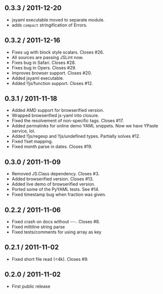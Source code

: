 0.3.3 / 2011-12-20
------------------

* jsyaml executable moved to separate module.
* adds `compact` stringification of Errors.

0.3.2 / 2011-12-16
------------------

* Fixes ug with block style scalars. Closes #26.
* All sources are passing JSLint now.
* Fixes bug in Safari. Closes #28.
* Fixes bug in Opers. Closes #29.
* Improves browser support. Closes #20.
* Added jsyaml executable.
* Added !!js/function support. Closes #12.

0.3.1 / 2011-11-18
------------------

* Added AMD support for browserified version.
* Wrapped browserified js-yaml into closure.
* Fixed the resolvement of non-specific tags. Closes #17.
* Added permalinks for online demo YAML snippets. Now we have YPaste service, lol.
* Added !!js/regexp and !!js/undefined types. Partially solves #12.
* Fixed !!set mapping.
* Fixed month parse in dates. Closes #19.

0.3.0 / 2011-11-09
------------------

* Removed JS.Class dependency. Closes #3.
* Added browserified version. Closes #13.
* Added live demo of browserified version.
* Ported some of the PyYAML tests. See #14.
* Fixed timestamp bug when fraction was given.

0.2.2 / 2011-11-06
------------------

* Fixed crash on docs without ---. Closes #8.
* Fixed miltiline string parse
* Fixed tests/comments for using array as key

0.2.1 / 2011-11-02
------------------

* Fixed short file read (<4k). Closes #9.

0.2.0 / 2011-11-02
------------------

* First public release
